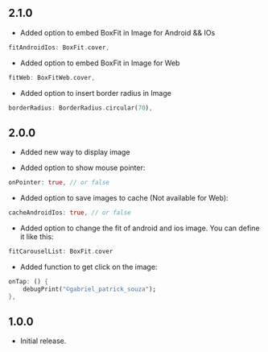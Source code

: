 ## 2.1.0

* Added option to embed BoxFit in Image for Android && IOs
```dart
fitAndroidIos: BoxFit.cover,
```

* Added option to embed BoxFit in Image for Web
```dart
fitWeb: BoxFitWeb.cover,
```

* Added option to insert border radius in Image
```dart
borderRadius: BorderRadius.circular(70),
```

## 2.0.0

* Added new way to display image

* Added option to show mouse pointer:
```dart
onPointer: true, // or false
```

* Added option to save images to cache (Not available for Web):
```dart
cacheAndroidIos: true, // or false
```

* Added option to change the fit of android and ios image. You can define it like this:
```dart
fitCarouselList: BoxFit.cover
```

* Added function to get click on the image:
```dart
onTap: () {
    debugPrint("©gabriel_patrick_souza");
},
```

## 1.0.0

* Initial release.
